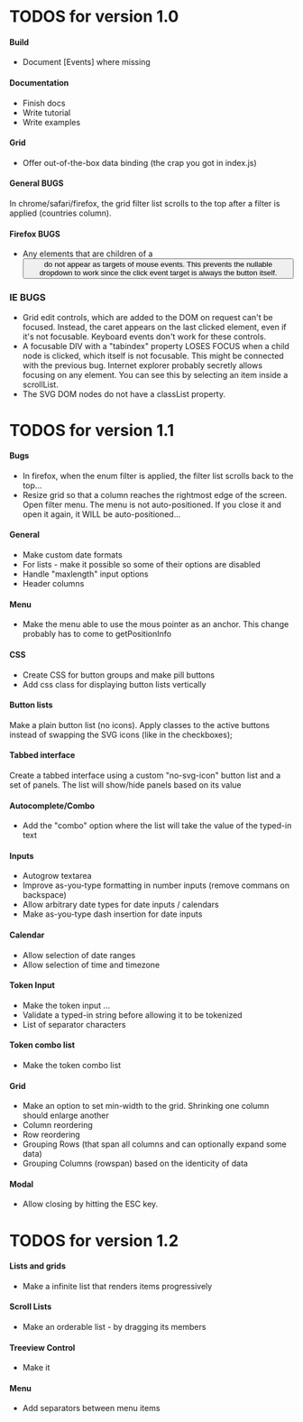# TODOS for version 1.0

#### Build
- Document [Events] where missing

#### Documentation
- Finish docs
- Write tutorial
- Write examples

#### Grid
- Offer out-of-the-box data binding (the crap you got in index.js)

#### General BUGS

In chrome/safari/firefox, the grid filter list scrolls to the top after a filter is applied (countries column).

#### Firefox BUGS

- Any elements that are children of a <BUTTON> do not appear as targets of mouse events. This prevents the nullable dropdown to work since the click event target is always the button itself.

### IE BUGS

- Grid edit controls, which are added to the DOM on request can't be focused. Instead, the caret appears on the last clicked element, even if it's not focusable. Keyboard events don't work for these controls.
- A focusable DIV with a "tabindex" property LOSES FOCUS when a child node is clicked, which itself is not focusable. This might be connected with the previous bug. Internet explorer probably secretly allows focusing on any element. You can see this by selecting an item inside a scrollList.
- The SVG DOM nodes do not have a classList property.


# TODOS for version 1.1

#### Bugs
- In firefox, when the enum filter is applied, the filter list scrolls back to the top...
- Resize grid so that a column reaches the rightmost edge of the screen. Open filter menu. The menu is not auto-positioned. If you close it and open it again, it WILL be auto-positioned...

#### General
- Make custom date formats
- For lists - make it possible so some of their options are disabled
- Handle "maxlength" input options
- Header columns

#### Menu
- Make the menu able to use the mous pointer as an anchor. This change probably has to come to getPositionInfo

#### CSS
- Create CSS for button groups and make pill buttons
- Add css class for displaying button lists vertically

#### Button lists
Make a plain button list (no icons). Apply classes to the active buttons instead
of swapping the SVG icons (like in the checkboxes);

#### Tabbed interface
Create a tabbed interface using a custom "no-svg-icon" button list and a set of panels. The list will show/hide panels based on its value

#### Autocomplete/Combo
- Add the "combo" option where the list will take the value of the typed-in text

#### Inputs
- Autogrow textarea
- Improve as-you-type formatting in number inputs (remove commans on backspace)
- Allow arbitrary date types for date inputs / calendars
- Make as-you-type dash insertion for date inputs

#### Calendar
- Allow selection of date ranges
- Allow selection of time and timezone

#### Token Input
- Make the token input ...
- Validate a typed-in string before allowing it to be tokenized
- List of separator characters

#### Token combo list
- Make the token combo list

#### Grid
- Make an option to set min-width to the grid. Shrinking one column should enlarge another
- Column reordering
- Row reordering
- Grouping Rows (that span all columns and can optionally expand some data)
- Grouping Columns (rowspan) based on the identicity of data

#### Modal
- Allow closing by hitting the ESC key.


# TODOS for version 1.2

#### Lists and grids
- Make a infinite list that renders items progressively

#### Scroll Lists
- Make an orderable list - by dragging its members

#### Treeview Control
- Make it

#### Menu
- Add separators between menu items
